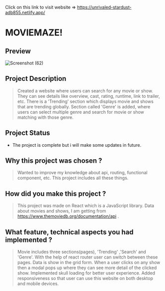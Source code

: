 Click on this link to visit website => https://unrivaled-stardust-adb855.netlify.app/

# MOVIEMAZE!


## Preview 
![Screenshot (62)](https://user-images.githubusercontent.com/82198522/211018006-86edfffd-803c-406a-befc-548afa2f3788.png)



## Project Description  
> Created a website where users can search for any movie or show. They can see details like overview, cast, rating, runtime, link to trailer, etc. There is a 'Trending' section which displays movie and shows that are trending globally. Section called 'Genre' is added, where users can select multiple genre and search for movie or show matching with those genre.

## Project Status
- The project is complete but i will make some updates in future.

## Why this project was chosen ?  
>Wanted to improve my knowledge about api, routing, functional component, etc. This project includes all these things.

## How did you make this project ? 
>This project was made on React which is a JavaScript library. Data about movies and shows, I am getting from https://www.themoviedb.org/documentation/api . 

## What feature, technical aspects you had implemented ? 
>Movie includes three sections(pages), 'Trending' ,'Search' and 'Genre'. With the help of react router user can switch between these pages. Data is show in the grid form. When a user clicks on any show then a modal pops up where they can see more detail of the clicked show. Implemented skull loading for better user experience. Added responsiveness so that user can use this website on both desktop and mobile devices.
